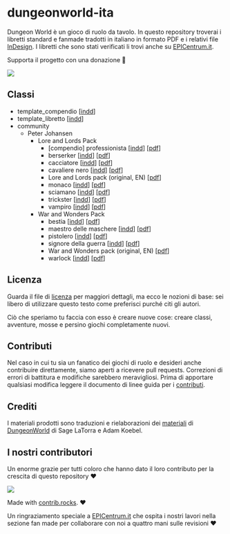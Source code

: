 # dungeonworld-ita

Dungeon World è un gioco di ruolo da tavolo. 
In questo repository troverai i libretti standard e fanmade tradotti in italiano in formato PDF e i relativi file [InDesign](http://www.adobe.com/products/indesign.html). I libretti che sono stati verificati li trovi anche su [EPICentrum.it](https://www.epicentrum.it).

Supporta il progetto con una donazione 🥰

[![](https://www.paypalobjects.com/it_IT/i/btn/btn_donateCC_LG.gif)](https://www.paypal.com/paypalme/kernelpanic92)

## Classi
<!-- START_CLASSLIST -->
- template_compendio [[indd](https://github.com/KernelPanic92/dungeonworld-ita/raw/master/classi/template_compendio.indd)]
- template_libretto [[indd](https://github.com/KernelPanic92/dungeonworld-ita/raw/master/classi/template_libretto.indd)]
- community
  - Peter Johansen
    - Lore and Lords Pack
      - [compendio] professionista [[indd](https://github.com/KernelPanic92/dungeonworld-ita/raw/master/classi/community/Peter%20Johansen/Lore%20and%20Lords%20Pack/%5Bcompendio%5D%20professionista.indd)] [[pdf](https://github.com/KernelPanic92/dungeonworld-ita/raw/master/classi/community/Peter%20Johansen/Lore%20and%20Lords%20Pack/%5Bcompendio%5D%20professionista.pdf)]
      - berserker [[indd](https://github.com/KernelPanic92/dungeonworld-ita/raw/master/classi/community/Peter%20Johansen/Lore%20and%20Lords%20Pack/berserker.indd)] [[pdf](https://github.com/KernelPanic92/dungeonworld-ita/raw/master/classi/community/Peter%20Johansen/Lore%20and%20Lords%20Pack/berserker.pdf)]
      - cacciatore [[indd](https://github.com/KernelPanic92/dungeonworld-ita/raw/master/classi/community/Peter%20Johansen/Lore%20and%20Lords%20Pack/cacciatore.indd)] [[pdf](https://github.com/KernelPanic92/dungeonworld-ita/raw/master/classi/community/Peter%20Johansen/Lore%20and%20Lords%20Pack/cacciatore.pdf)]
      - cavaliere nero [[indd](https://github.com/KernelPanic92/dungeonworld-ita/raw/master/classi/community/Peter%20Johansen/Lore%20and%20Lords%20Pack/cavaliere%20nero.indd)] [[pdf](https://github.com/KernelPanic92/dungeonworld-ita/raw/master/classi/community/Peter%20Johansen/Lore%20and%20Lords%20Pack/cavaliere%20nero.pdf)]
      - Lore and Lords pack (original, EN) [[pdf](https://github.com/KernelPanic92/dungeonworld-ita/raw/master/classi/community/Peter%20Johansen/Lore%20and%20Lords%20Pack/Lore%20and%20Lords%20pack%20(original,%20EN).pdf)]
      - monaco [[indd](https://github.com/KernelPanic92/dungeonworld-ita/raw/master/classi/community/Peter%20Johansen/Lore%20and%20Lords%20Pack/monaco.indd)] [[pdf](https://github.com/KernelPanic92/dungeonworld-ita/raw/master/classi/community/Peter%20Johansen/Lore%20and%20Lords%20Pack/monaco.pdf)]
      - sciamano [[indd](https://github.com/KernelPanic92/dungeonworld-ita/raw/master/classi/community/Peter%20Johansen/Lore%20and%20Lords%20Pack/sciamano.indd)] [[pdf](https://github.com/KernelPanic92/dungeonworld-ita/raw/master/classi/community/Peter%20Johansen/Lore%20and%20Lords%20Pack/sciamano.pdf)]
      - trickster [[indd](https://github.com/KernelPanic92/dungeonworld-ita/raw/master/classi/community/Peter%20Johansen/Lore%20and%20Lords%20Pack/trickster.indd)] [[pdf](https://github.com/KernelPanic92/dungeonworld-ita/raw/master/classi/community/Peter%20Johansen/Lore%20and%20Lords%20Pack/trickster.pdf)]
      - vampiro [[indd](https://github.com/KernelPanic92/dungeonworld-ita/raw/master/classi/community/Peter%20Johansen/Lore%20and%20Lords%20Pack/vampiro.indd)] [[pdf](https://github.com/KernelPanic92/dungeonworld-ita/raw/master/classi/community/Peter%20Johansen/Lore%20and%20Lords%20Pack/vampiro.pdf)]
    - War and Wonders Pack
      - bestia [[indd](https://github.com/KernelPanic92/dungeonworld-ita/raw/master/classi/community/Peter%20Johansen/War%20and%20Wonders%20Pack/bestia.indd)] [[pdf](https://github.com/KernelPanic92/dungeonworld-ita/raw/master/classi/community/Peter%20Johansen/War%20and%20Wonders%20Pack/bestia.pdf)]
      - maestro delle maschere [[indd](https://github.com/KernelPanic92/dungeonworld-ita/raw/master/classi/community/Peter%20Johansen/War%20and%20Wonders%20Pack/maestro%20delle%20maschere.indd)] [[pdf](https://github.com/KernelPanic92/dungeonworld-ita/raw/master/classi/community/Peter%20Johansen/War%20and%20Wonders%20Pack/maestro%20delle%20maschere.pdf)]
      - pistolero [[indd](https://github.com/KernelPanic92/dungeonworld-ita/raw/master/classi/community/Peter%20Johansen/War%20and%20Wonders%20Pack/pistolero.indd)] [[pdf](https://github.com/KernelPanic92/dungeonworld-ita/raw/master/classi/community/Peter%20Johansen/War%20and%20Wonders%20Pack/pistolero.pdf)]
      - signore della guerra [[indd](https://github.com/KernelPanic92/dungeonworld-ita/raw/master/classi/community/Peter%20Johansen/War%20and%20Wonders%20Pack/signore%20della%20guerra.indd)] [[pdf](https://github.com/KernelPanic92/dungeonworld-ita/raw/master/classi/community/Peter%20Johansen/War%20and%20Wonders%20Pack/signore%20della%20guerra.pdf)]
      - War and Wonders pack (original, EN) [[pdf](https://github.com/KernelPanic92/dungeonworld-ita/raw/master/classi/community/Peter%20Johansen/War%20and%20Wonders%20Pack/War%20and%20Wonders%20pack%20(original,%20EN).pdf)]
      - warlock [[indd](https://github.com/KernelPanic92/dungeonworld-ita/raw/master/classi/community/Peter%20Johansen/War%20and%20Wonders%20Pack/warlock.indd)] [[pdf](https://github.com/KernelPanic92/dungeonworld-ita/raw/master/classi/community/Peter%20Johansen/War%20and%20Wonders%20Pack/warlock.pdf)]
<!-- END_CLASSLIST -->
## Licenza
Guarda il file di [licenza](./LICENSE) per maggiori dettagli, ma ecco le nozioni di base: sei libero di utilizzare questo testo come preferisci purché citi gli autori.

Ciò che speriamo tu faccia con esso è creare nuove cose: creare classi, avventure, mosse e persino giochi completamente nuovi.

## Contributi
Nel caso in cui tu sia un fanatico dei giochi di ruolo e desideri anche contribuire direttamente, siamo aperti a ricevere pull requests. Correzioni di errori di battitura e modifiche sarebbero meravigliosi. Prima di apportare qualsiasi modifica leggere il documento di linee guida per i [contributi](./contributing.md).

## Crediti

I materiali prodotti sono traduzioni e rielaborazioni dei [materiali](https://github.com/Sagelt/Dungeon-World) di [DungeonWorld](https://dungeon-world.com/) di Sage LaTorra e Adam Koebel.

## I nostri contributori
Un enorme grazie per tutti coloro che hanno dato il loro contributo per la crescita di questo repository ❤️

<a href="https://github.com/KernelPanic92/dungeonworld-ita/graphs/contributors">
  <img src="https://contrib.rocks/image?repo=KernelPanic92/dungeonworld-ita" />
</a>

Made with [contrib.rocks](https://contrib.rocks). ❤️

Un ringraziamento speciale a [EPICentrum.it](https://www.epicentrum.it) che ospita i nostri lavori nella sezione fan made per collaborare con noi a quattro mani sulle revisioni ❤️
